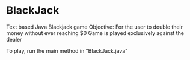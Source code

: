 # BlackJack
Text based Java Blackjack game
Objective: For the user to double their money without ever reaching $0
Game is played exclusively against the dealer

To play, run the main method in "BlackJack.java"
